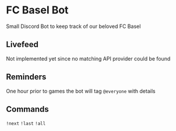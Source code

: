 # FC Basel Bot
Small Discord Bot to keep track of our beloved FC Basel

## Livefeed
Not implemented yet since no matching API provider could be found

## Reminders
One hour prior to games the bot will tag ``@everyone`` with details

## Commands
``!next``
``!last``
``!all``
